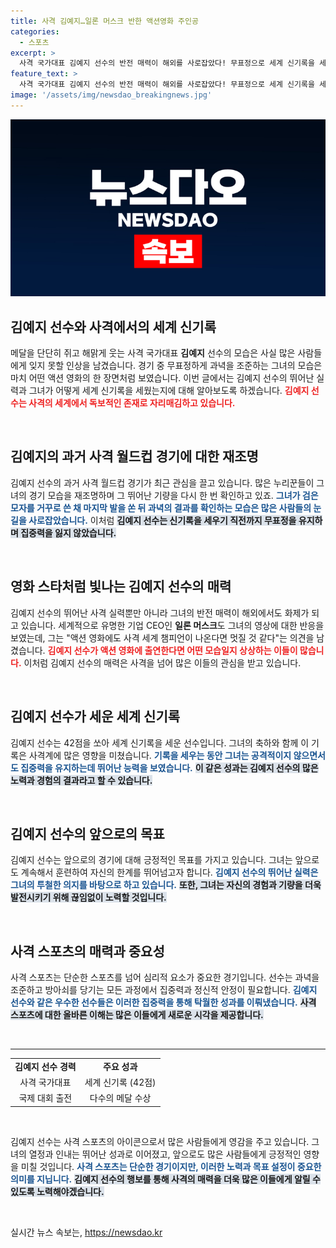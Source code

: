 ```yaml
---
title: 사격 김예지…일론 머스크 반한 액션영화 주인공
categories:
  - 스포츠
excerpt: >
  사격 국가대표 김예지 선수의 반전 매력이 해외를 사로잡았다! 무표정으로 세계 신기록을 세운 그녀의 모습에 일론 머스크까지 찬사. 그녀가 액션 영화 주인공으로 거듭날 수 있을까? 클릭해서 그후의 이야기를 확인해보세요!
feature_text: >
  사격 국가대표 김예지 선수의 반전 매력이 해외를 사로잡았다! 무표정으로 세계 신기록을 세운 그녀의 모습에 일론 머스크까지 찬사. 그녀가 액션 영화 주인공으로 거듭날 수 있을까? 클릭해서 그후의 이야기를 확인해보세요!
image: '/assets/img/newsdao_breakingnews.jpg'
---
```


<p><img src="/assets/img/newsdao_breakingnews.jpg" alt="bookingtag 속보" /></p>

<h2 data-ke-size="size26">김예지 선수와 사격에서의 세계 신기록</h2>

<p data-ke-size="size16">메달을 단단히 쥐고 해맑게 웃는 사격 국가대표 <b>김예지</b> 선수의 모습은 사실 많은 사람들에게 잊지 못할 인상을 남겼습니다. 경기 중 무표정하게 과녁을 조준하는 그녀의 모습은 마치 어떤 액션 영화의 한 장면처럼 보였습니다. 이번 글에서는 김예지 선수의 뛰어난 실력과 그녀가 어떻게 세계 신기록을 세웠는지에 대해 알아보도록 하겠습니다. <b><span style="color: #ee2323;">김예지 선수는 사격의 세계에서 독보적인 존재로 자리매김하고 있습니다.</span></b></p>

<p data-ke-size="size16">&nbsp;</p>

<h2>김예지의 과거 사격 월드컵 경기에 대한 재조명</h2>

<p data-ke-size="size16">김예지 선수의 과거 사격 월드컵 경기가 최근 관심을 끌고 있습니다. 많은 누리꾼들이 그녀의 경기 모습을 재조명하며 그 뛰어난 기량을 다시 한 번 확인하고 있죠. <b><span style="color: #1a5490;">그녀가 검은 모자를 거꾸로 쓴 채 마지막 발을 쏜 뒤 과녁의 결과를 확인하는 모습은 많은 사람들의 눈길을 사로잡았습니다.</span></b> 이처럼 <b><span style="background-color: #21538527;">김예지 선수는 신기록을 세우기 직전까지 무표정을 유지하며 집중력을 잃지 않았습니다.</span></b></p>

<p data-ke-size="size16">&nbsp;</p>

<h2>영화 스타처럼 빛나는 김예지 선수의 매력</h2>

<p data-ke-size="size16">김예지 선수의 뛰어난 사격 실력뿐만 아니라 그녀의 반전 매력이 해외에서도 화제가 되고 있습니다. 세계적으로 유명한 기업 CEO인 <b>일론 머스크</b>도 그녀의 영상에 대한 반응을 보였는데, 그는 "액션 영화에도 사격 세계 챔피언이 나온다면 멋질 것 같다"는 의견을 남겼습니다. <b><span style="color: #ee2323;">김예지 선수가 액션 영화에 출연한다면 어떤 모습일지 상상하는 이들이 많습니다.</span></b> 이처럼 김예지 선수의 매력은 사격을 넘어 많은 이들의 관심을 받고 있습니다.</p>

<p data-ke-size="size16">&nbsp;</p>

<h2>김예지 선수가 세운 세계 신기록</h2>

<p data-ke-size="size16">김예지 선수는 42점을 쏘아 세계 신기록을 세운 선수입니다. 그녀의 축하와 함께 이 기록은 사격계에 많은 영향을 미쳤습니다. <b><span style="color: #1a5490;">기록을 세우는 동안 그녀는 공격적이지 않으면서도 집중력을 유지하는데 뛰어난 능력을 보였습니다.</span></b> <b><span style="background-color: #21538527;">이 같은 성과는 김예지 선수의 많은 노력과 경험의 결과라고 할 수 있습니다.</span></b></p>

<p data-ke-size="size16">&nbsp;</p>

<h2>김예지 선수의 앞으로의 목표</h2>

<p data-ke-size="size16">김예지 선수는 앞으로의 경기에 대해 긍정적인 목표를 가지고 있습니다. 그녀는 앞으로도 계속해서 훈련하여 자신의 한계를 뛰어넘고자 합니다. <b><span style="color: #1a5490;">김예지 선수의 뛰어난 실력은 그녀의 투철한 의지를 바탕으로 하고 있습니다.</span></b> <b><span style="background-color: #21538527;">또한, 그녀는 자신의 경험과 기량을 더욱 발전시키기 위해 끊임없이 노력할 것입니다.</span></b></p>

<p data-ke-size="size16">&nbsp;</p>

<h2>사격 스포츠의 매력과 중요성</h2>

<p data-ke-size="size16">사격 스포츠는 단순한 스포츠를 넘어 심리적 요소가 중요한 경기입니다. 선수는 과녁을 조준하고 방아쇠를 당기는 모든 과정에서 집중력과 정신적 안정이 필요합니다. <b><span style="color: #1a5490;">김예지 선수와 같은 우수한 선수들은 이러한 집중력을 통해 탁월한 성과를 이뤄냈습니다.</span></b> <b><span style="background-color: #21538527;">사격 스포츠에 대한 올바른 이해는 많은 이들에게 새로운 시각을 제공합니다.</span></b></p>

<p data-ke-size="size16">&nbsp;</p>

<hr>

<table style="width: 100%; border-collapse: collapse;">
<tbody>
<tr>
<td style="text-align: center; height: 17px;"><b>김예지 선수 경력</b></td>
<td style="text-align: center; height: 17px;"><b>주요 성과</b></td>
</tr>
<tr>
<td style="text-align: center; height: 17px;">사격 국가대표</td>
<td style="text-align: center; height: 17px;">세계 신기록 (42점)</td>
</tr>
<tr>
<td style="text-align: center; height: 17px;">국제 대회 출전</td>
<td style="text-align: center; height: 17px;">다수의 메달 수상</td>
</tr>
</tbody>
</table>

<p data-ke-size="size16">&nbsp;</p>

<p data-ke-size="size16">김예지 선수는 사격 스포츠의 아이콘으로서 많은 사람들에게 영감을 주고 있습니다. 그녀의 열정과 인내는 뛰어난 성과로 이어졌고, 앞으로도 많은 사람들에게 긍정적인 영향을 미칠 것입니다. <b><span style="color: #1a5490;">사격 스포츠는 단순한 경기이지만, 이러한 노력과 목표 설정이 중요한 의미를 지닙니다.</span></b> <b><span style="background-color: #21538527;">김예지 선수의 행보를 통해 사격의 매력을 더욱 많은 이들에게 알릴 수 있도록 노력해야겠습니다.</span></b></p>

<p data-ke-size="size16">&nbsp;</p>
실시간 뉴스 속보는, <a href="https://newsdao.kr" rel="dofollow">https://newsdao.kr</a>


